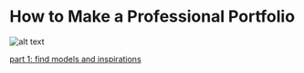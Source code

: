 # How to Make a Professional Portfolio

![alt text](https://files.slack.com/files-pri/T0HTW3H0V-F02VALER1NH/jk-cd-gif-2_200.gif?pub_secret=1c48989095)

[part 1: find models and inspirations](/frbKUOayTwS3o5b-uj7MQQ)